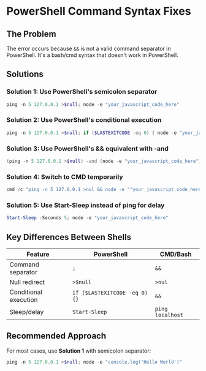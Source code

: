 # PowerShell Command Syntax Fixes

## The Problem
The error occurs because `&&` is not a valid command separator in PowerShell. It's a bash/cmd syntax that doesn't work in PowerShell.

## Solutions

### Solution 1: Use PowerShell's semicolon separator
```powershell
ping -n 5 127.0.0.1 >$null; node -e "your_javascript_code_here"
```

### Solution 2: Use PowerShell's conditional execution
```powershell
ping -n 5 127.0.0.1 >$null; if ($LASTEXITCODE -eq 0) { node -e "your_javascript_code_here" }
```

### Solution 3: Use PowerShell's && equivalent with -and
```powershell
(ping -n 5 127.0.0.1 >$null) -and (node -e "your_javascript_code_here")
```

### Solution 4: Switch to CMD temporarily
```powershell
cmd /c "ping -n 5 127.0.0.1 >nul && node -e ""your_javascript_code_here"""
```

### Solution 5: Use Start-Sleep instead of ping for delay
```powershell
Start-Sleep -Seconds 5; node -e "your_javascript_code_here"
```

## Key Differences Between Shells

| Feature | PowerShell | CMD/Bash |
|---------|------------|----------|
| Command separator | `;` | `&&` |
| Null redirect | `>$null` | `>nul` |
| Conditional execution | `if ($LASTEXITCODE -eq 0) {}` | `&&` |
| Sleep/delay | `Start-Sleep` | `ping localhost` |

## Recommended Approach
For most cases, use **Solution 1** with semicolon separator:
```powershell
ping -n 5 127.0.0.1 >$null; node -e "console.log('Hello World')"
